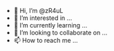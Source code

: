 - 👋 Hi, I’m @zR4uL
- 👀 I’m interested in ...
- 🌱 I’m currently learning ...
- 💞️ I’m looking to collaborate on ...
- 📫 How to reach me ...

<!---
zR4uL/zR4uL is a ✨ special ✨ repository because its `README.md` (this file) appears on your GitHub profile.
You can click the Preview link to take a look at your changes.
--->
